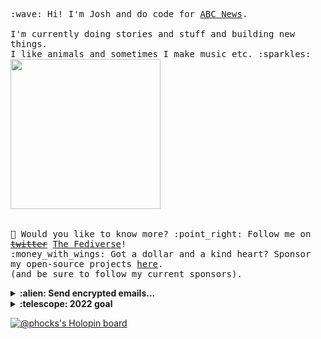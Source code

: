 <p>
<!--   <img src="https://user-images.githubusercontent.com/5679180/79618120-0daffb80-80be-11ea-819e-d2b0fa904d07.gif" width="27px"> -->
<!--   <br><br> -->
  <samp>
    :wave: Hi! I'm Josh and do code for <a href="https://www.abc.net.au/news">ABC News</a>.
    <br><br>I'm currently doing stories and stuff and building new things.
    <br> I like animals and sometimes I make music etc. :sparkles:<br>
    <!-- <img src="https://i.imgur.com/kdKhgx6.gif" width="240px" align="center"> -->
    <img src="https://i.imgur.com/vP0qxPQ.gif" width="240px" align="center"><br>
    <br><br>🦜 Would you like to know more? :point_right: Follow me on <a href="https://twitter.com/phocks"><strike>twitter</strike></a> <a rel="me" href="https://xerg.ga/@josh">The Fediverse</a>!
    <br>:money_with_wings: Got a dollar and a kind heart? Sponsor my open-source projects <a href="https://github.com/sponsors/phocks">here</a>.<br>
    (and be sure to follow my current sponsors).
  </samp>
</p>

<details>
  <summary><b>:alien: Send encrypted emails...</b></summary>
<p>
... to byrd.joshua@proton.me
  
<pre>-----BEGIN PGP PUBLIC KEY BLOCK-----

xjMEYp781hYJKwYBBAHaRw8BAQdAiI3yr0FupLJGBhmKPf4/ehfwCZDMgAYD
AVwrG/gT5pHNI0pvc2h1YSBCeXJkIDxieXJkLmpvc2h1YUBwcm90b24ubWU+
wncEEBYKAB8FAmKe/NYGCwkHCAMCBBUICgIDFgIBAhkBAhsDAh4BAAoJEL7t
y69386P39vUBAO7jFnLmof19VYvTSfxo5y4RMCLb79acXiNq1FhZce/9APwI
fVzWNvjY4YLWwVHC5blNl0Rc99DYaTVZYmU7HyCOB844BGKe/NYSCisGAQQB
l1UBBQEBB0C6xTD0nA0eSTSoXgjXcZmXeSb30JJ1OvQtDeUsi2N8CAMBCAfC
YQQYFggACQUCYp781gIbDAAKCRC+7cuvd/Oj96k5AP0WB3wfZDt73eyynPZg
Zp817CTcGIxUOIRn/b87KBTI1QD/ZubxOvBaeIXpsrTP7mCZpSWMhBUfHSq4
COxwR+jE0Q4=
=OrkC
-----END PGP PUBLIC KEY BLOCK-----</pre>
 </p>
 
 
 <p>
  
...to phocks@gmail.com
  
<pre>-----BEGIN PGP PUBLIC KEY BLOCK-----
Version: OpenPGP.js v4.10.10
Comment: https://openpgpjs.org

xjMEYjkJDxYJKwYBBAHaRw8BAQdA+9c4Vrucof1W9tWituooXvwAxf22PTpH
gHcOvI2WUhfNHkpvc2h1YSBCeXJkIDxwaG9ja3NAZ21haWwuY29tPsJ3BBAW
CgAfBQJiOQkPBgsJBwgDAgQVCAoCAxYCAQIZAQIbAwIeAQAKCRCxIp8kKunC
B9reAQCGNNY7lUWw4ZZ9SPdqwICBResOMb4KM9RVEP+Naa72yQEArUf/R8lL
lCelS2St2LP567EBiqLmqLeKpve2nUCMgwvOOARiOQkPEgorBgEEAZdVAQUB
AQdAhV72VIuu0R2i1hyKAhLadIAM7e3w8l4TJIwxg/6ZzV4DAQgHwmEEGBYI
AAkFAmI5CQ8CGwwACgkQsSKfJCrpwgdBgQEAzga09UZYjV3Luc7jiCmOmEbZ
fuIJwu64jVHMnTa6eDABAMG4hloCyh22xQ+HmLTmjLE1Zm7kZoE+2++tY1Ll
sUQM
=/6cI
-----END PGP PUBLIC KEY BLOCK-----
</pre>


</p>
</details>

<details>
  <summary><b>:telescope: 2022 goal</b></summary>
  <p>2022: Things are getting back to normal slowly. I want to find some stability this year.</p>
  <p>2021: This year has been crazy and I think it's only going to get crazier. Anything I achive this year will be great. Hopefully we buy a little house so we have somewhere to raise our daughter Vada.</p>
</details>

[![@phocks's Holopin board](https://holopin.io/api/user/board?user=phocks)](https://holopin.io/@phocks)
